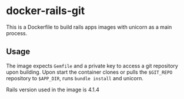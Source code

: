 # docker-rails-git

This is a Dockerfile to build rails apps images with unicorn as a main process. 

## Usage 

The image expects `Gemfile` and a private key to access a git repository upon building. Upon start the container clones or pulls the `$GIT_REPO` repository to `$APP_DIR`, runs `bundle install` and unicorn. 

Rails version used in the image is 4.1.4
